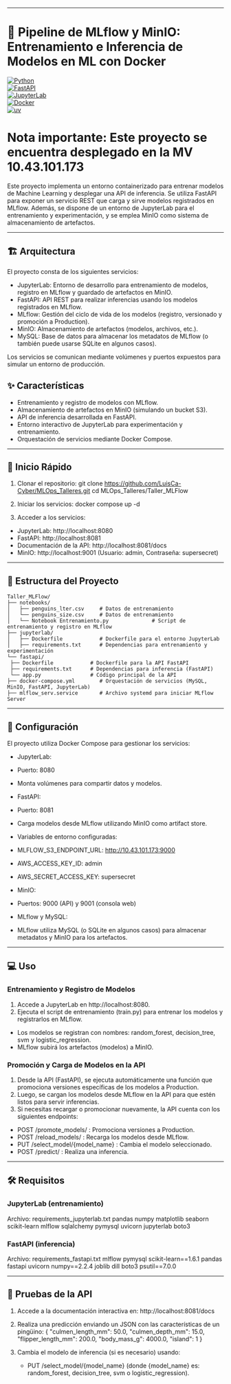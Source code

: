 --------------------------------------------------
# 🐳 Pipeline de MLflow y MinIO: Entrenamiento e Inferencia de Modelos en ML con Docker

[![Python](https://img.shields.io/badge/Python-3.10-blue.svg)](https://www.python.org/)  
[![FastAPI](https://img.shields.io/badge/FastAPI-0.100+-green.svg)](https://fastapi.tiangolo.com/)  
[![JupyterLab](https://img.shields.io/badge/JupyterLab-4.0+-orange.svg)](https://jupyter.org/)  
[![Docker](https://img.shields.io/badge/Docker-24.0+-blue.svg)](https://www.docker.com/)  
[![uv](https://img.shields.io/badge/uv-package%20installer-purple.svg)](https://github.com/astral-sh/uv)

# Nota importante: Este proyecto se encuentra desplegado en la MV 10.43.101.173


Este proyecto implementa un entorno containerizado para entrenar modelos de Machine Learning y desplegar una API de inferencia. Se utiliza FastAPI para exponer un servicio REST que carga y sirve modelos registrados en MLflow. Además, se dispone de un entorno de JupyterLab para el entrenamiento y experimentación, y se emplea MinIO como sistema de almacenamiento de artefactos.

--------------------------------------------------
## 🏗️ Arquitectura

El proyecto consta de los siguientes servicios:

- JupyterLab: Entorno de desarrollo para entrenamiento de modelos, registro en MLflow y guardado de artefactos en MinIO.
- FastAPI: API REST para realizar inferencias usando los modelos registrados en MLflow.
- MLflow: Gestión del ciclo de vida de los modelos (registro, versionado y promoción a Production).
- MinIO: Almacenamiento de artefactos (modelos, archivos, etc.).
- MySQL: Base de datos para almacenar los metadatos de MLflow (o también puede usarse SQLite en algunos casos).

Los servicios se comunican mediante volúmenes y puertos expuestos para simular un entorno de producción.


## ✨ Características

- Entrenamiento y registro de modelos con MLflow.
- Almacenamiento de artefactos en MinIO (simulando un bucket S3).
- API de inferencia desarrollada en FastAPI.
- Entorno interactivo de JupyterLab para experimentación y entrenamiento.
- Orquestación de servicios mediante Docker Compose.

--------------------------------------------------
## 🚀 Inicio Rápido

1. Clonar el repositorio:
git clone https://github.com/LuisCa-Cyber/MLOps_Talleres.git cd MLOps_Talleres/Taller_MLFlow


2. Iniciar los servicios:
docker compose up -d


3. Acceder a los servicios:
- JupyterLab: http://localhost:8080
- FastAPI: http://localhost:8081
- Documentación de la API: http://localhost:8081/docs
- MinIO: http://localhost:9001 (Usuario: admin, Contraseña: supersecret)

--------------------------------------------------
## 📁 Estructura del Proyecto
```
Taller_MLFlow/
├── notebooks/
│   ├── penguins_lter.csv     # Datos de entrenamiento
│   └── penguins_size.csv     # Datos de entrenamiento
│   └── Notebook Entrenamiento.py              # Script de entrenamiento y registro en MLflow
├── jupyterlab/
│   ├── Dockerfile            # Dockerfile para el entorno JupyterLab
│   ├── requirements.txt      # Dependencias para entrenamiento y experimentación
└── fastapi/
 ├── Dockerfile            # Dockerfile para la API FastAPI
 ├── requirements.txt      # Dependencias para inferencia (FastAPI)
 └── app.py                # Código principal de la API
├── docker-compose.yml        # Orquestación de servicios (MySQL, MinIO, FastAPI, JupyterLab)
├── mlflow_serv.service       # Archivo systemd para iniciar MLflow Server

```
--------------------------------------------------
## 🔧 Configuración

El proyecto utiliza Docker Compose para gestionar los servicios:

- JupyterLab:
- Puerto: 8080
- Monta volúmenes para compartir datos y modelos.

- FastAPI:
- Puerto: 8081
- Carga modelos desde MLflow utilizando MinIO como artifact store.
- Variables de entorno configuradas:
 - MLFLOW_S3_ENDPOINT_URL: http://10.43.101.173:9000
 - AWS_ACCESS_KEY_ID: admin
 - AWS_SECRET_ACCESS_KEY: supersecret

- MinIO:
- Puertos: 9000 (API) y 9001 (consola web)

- MLflow y MySQL:
- MLflow utiliza MySQL (o SQLite en algunos casos) para almacenar metadatos y MinIO para los artefactos.

--------------------------------------------------
## 💻 Uso

### Entrenamiento y Registro de Modelos

1. Accede a JupyterLab en http://localhost:8080.
2. Ejecuta el script de entrenamiento (train.py) para entrenar los modelos y registrarlos en MLflow.
- Los modelos se registran con nombres: random_forest, decision_tree, svm y logistic_regression.
- MLflow subirá los artefactos (modelos) a MinIO.

### Promoción y Carga de Modelos en la API

1. Desde la API (FastAPI), se ejecuta automáticamente una función que promociona versiones específicas de los modelos a Production.
2. Luego, se cargan los modelos desde MLflow en la API para que estén listos para servir inferencias.
3. Si necesitas recargar o promocionar nuevamente, la API cuenta con los siguientes endpoints:
- POST /promote_models/ : Promociona versiones a Production.
- POST /reload_models/ : Recarga los modelos desde MLflow.
- PUT /select_model/{model_name} : Cambia el modelo seleccionado.
- POST /predict/ : Realiza una inferencia.

--------------------------------------------------
## 🛠️ Requisitos

### JupyterLab (entrenamiento)
Archivo: requirements_jupyterlab.txt
pandas numpy matplotlib seaborn scikit-learn mlflow sqlalchemy pymysql uvicorn jupyterlab boto3

### FastAPI (inferencia)
Archivo: requirements_fastapi.txt
mlflow pymysql scikit-learn==1.6.1 pandas fastapi uvicorn numpy==2.2.4 joblib dill boto3 psutil==7.0.0

--------------------------------------------------
## 🚀 Pruebas de la API

1. Accede a la documentación interactiva en:
   http://localhost:8081/docs

2. Realiza una predicción enviando un JSON con las características de un pingüino:
   {
     "culmen_length_mm": 50.0,
     "culmen_depth_mm": 15.0,
     "flipper_length_mm": 200.0,
     "body_mass_g": 4000.0,
     "island": 1
   }

3. Cambia el modelo de inferencia (si es necesario) usando:
   - PUT /select_model/{model_name} (donde {model_name} es: random_forest, decision_tree, svm o logistic_regression).

